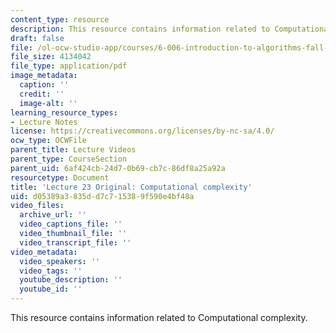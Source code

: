 ```yaml
---
content_type: resource
description: This resource contains information related to Computational complexity.
draft: false
file: /ol-ocw-studio-app/courses/6-006-introduction-to-algorithms-fall-2011/d05389a3835dd7c715389f590e4bf48a_MIT6_006F11_lec23_orig.pdf
file_size: 4134042
file_type: application/pdf
image_metadata:
  caption: ''
  credit: ''
  image-alt: ''
learning_resource_types:
- Lecture Notes
license: https://creativecommons.org/licenses/by-nc-sa/4.0/
ocw_type: OCWFile
parent_title: Lecture Videos
parent_type: CourseSection
parent_uid: 6af424cb-24d7-0b69-cb7c-86df8a25a92a
resourcetype: Document
title: 'Lecture 23 Original: Computational complexity'
uid: d05389a3-835d-d7c7-1538-9f590e4bf48a
video_files:
  archive_url: ''
  video_captions_file: ''
  video_thumbnail_file: ''
  video_transcript_file: ''
video_metadata:
  video_speakers: ''
  video_tags: ''
  youtube_description: ''
  youtube_id: ''
---
```

This resource contains information related to Computational complexity.